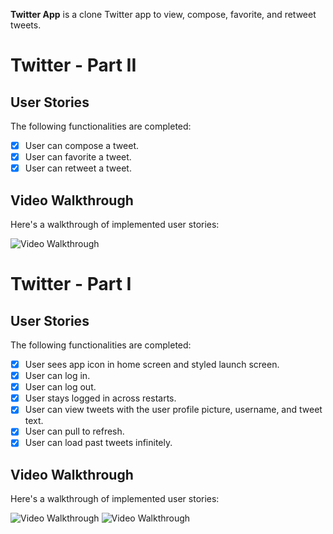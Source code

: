 **Twitter App** is a clone Twitter app to view, compose, favorite, and retweet tweets.

# Twitter - Part II

## User Stories

The following functionalities are completed:

- [x] User can compose a tweet. 
- [x] User can favorite a tweet. 
- [x] User can retweet a tweet. 

## Video Walkthrough

Here's a walkthrough of implemented user stories:

<img src='https://media.giphy.com/media/LHVfmrp3HfB38u2RyL/giphy.gif' title='Video Walkthrough' width='' alt='Video Walkthrough' />


# Twitter - Part I

## User Stories

The following functionalities are completed:

- [x] User sees app icon in home screen and styled launch screen. 
- [x] User can log in.
- [x] User can log out.
- [x] User stays logged in across restarts.
- [x] User can view tweets with the user profile picture, username, and tweet text.
- [x] User can pull to refresh.
- [x] User can load past tweets infinitely.

## Video Walkthrough

Here's a walkthrough of implemented user stories:


<img src='https://media.giphy.com/media/Pdvjitb8DhhZ2Lt7D9/giphy.gif' title='Video Walkthrough' width='' alt='Video Walkthrough' />
<img src='https://media.giphy.com/media/nFkpHSnEjkjyPCOKtb/giphy.gif' title='Video Walkthrough' width='' alt='Video Walkthrough' />
